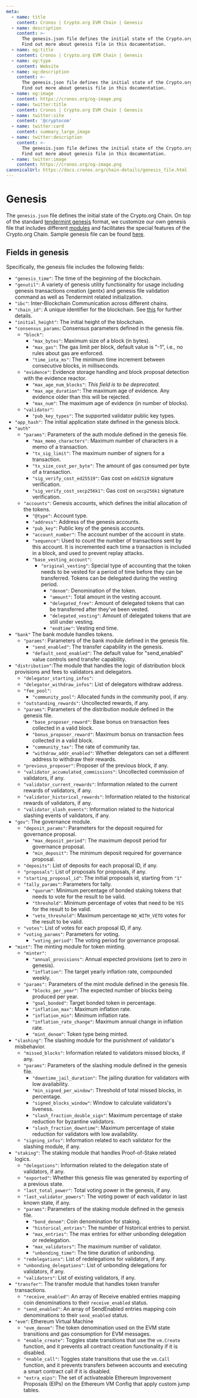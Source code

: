 ```yaml
---
meta:
  - name: title
    content: Cronos | Crypto.org EVM Chain | Genesis
  - name: description
    content: >-
      The genesis.json file defines the initial state of the Crypto.org Chain.
      Find out more about genesis file in this documentation.
  - name: og:title
    content: Cronos | Crypto.org EVM Chain | Genesis
  - name: og:type
    content: Website
  - name: og:description
    content: >-
      The genesis.json file defines the initial state of the Crypto.org Chain.
      Find out more about genesis file in this documentation.
  - name: og:image
    content: https://cronos.org/og-image.png
  - name: twitter:title
    content: Cronos | Crypto.org EVM Chain | Genesis
  - name: twitter:site
    content: '@cryptocom'
  - name: twitter:card
    content: summary_large_image
  - name: twitter:description
    content: >-
      The genesis.json file defines the initial state of the Crypto.org Chain.
      Find out more about genesis file in this documentation.
  - name: twitter:image
    content: https://cronos.org/og-image.png
canonicalUrl: https://docs.cronos.org/chain-details/genesis_file.html
---
```


# Genesis

The `genesis.json` file defines the initial state of the Crypto.org Chain. On top of the standard [tendermint genesis](https://docs.tendermint.com/master/tendermint-core/using-tendermint.html#genesis) format, we customize our own genesis file that includes different [modules](genesis\_file.md#module\_overview) and facilitates the special features of the Crypto.org Chain. Sample genesis file can be found [here](https://github.com/crypto-org-chain/cronos-mainnet/blob/master/cronosmainnet\_25-1/genesis.json).

## Fields in genesis

Specifically, the genesis file includes the following fields:

* `"genesis_time"`: The time of the beginning of the blockchain.
* `"genutil"`: A variety of genesis utility functionality for usage including genesis transactions creation (gentx) and genesis file validation command as well as Tendermint related initialization.
* `"ibc"`: Inter-Blockchain Communication across different chains.
* `"chain_id"`: A unique identifier for the blockchain. See [this](chain-id.md) for further details.
* `"initial_height"`: The initial height of the blockchain.
* `"consensus_params`: Consensus parameters defined in the genesis file.
  * `"block"`:
    * `"max_bytes"`: Maximum size of a block (in bytes).
    * `"max_gas"`: The gas limit per block, default value is "-1", i.e., no rules about gas are enforced.
    * `"time_iota_ms"`: The minimum time increment between consecutive blocks, in milliseconds.
  * `"evidence"`: Evidence storage handling and block proposal detection with the evidence reactor.
    * `"max_age_num_blocks"`: _This field is to be deprecated._
    * `"max_age_duration"`: The maximum age of evidence. Any evidence older than this will be rejected.
    * `"max_num"`: The maximum age of evidence (in number of blocks).
  * `"validator"`:
    * `"pub_key_types"`: The supported validator public key types.
* `"app_hash"`: The initial application state defined in the genesis block.
* `"auth"`
  * `"params"`: Parameters of the auth module defined in the genesis file.
    * `"max_memo_characters"`: Maximum number of characters in a memo of a transaction.
    * `"tx_sig_limit"`: The maximum number of signers for a transaction.
    * `"tx_size_cost_per_byte"`: The amount of gas consumed per byte of a transaction.
    * `"sig_verify_cost_ed25519"`: Gas cost on `edd2519` signature verification.
    * `"sig_verify_cost_secp256k1"`: Gas cost on `secp256k1` signature verification.
  * `"accounts"`: Genesis accounts, which defines the initial allocation of the tokens.
    * `"@type"`: Account type.
    * `"address"`: Address of the genesis accounts.
    * `"pub_key"`: Public key of the genesis accounts.
    * `"account_number"`: The account number of the account in state.
    * `"sequence"`: Used to count the number of transactions sent by this account. It is incremented each time a transaction is included in a block, and used to prevent replay attacks.
    * `"base_vesting_account"`:
      * `"original_vesting"`: Special type of accounting that the token needs to be vested for a period of time before they can be transferred. Tokens can be delegated during the vesting period.
        * `"denom"`: Denomination of the token.
        * `"amount"`: Total amount in the vesting account.
        * `"delegated_free"`: Amount of delegated tokens that can be transferred after they've been vested.
        * `"delegated_vesting"`: Amount of delegated tokens that are still under vesting.
        * `"endtime"`: Vesting end time.
* `"bank"` The bank module handles tokens.
  * `"params"`: Parameters of the bank module defined in the genesis file.
    * `"send_enabled"`: The transfer capability in the genesis.
    * `"default_send_enabled"`: The default value for "send\_enabled" value controls send transfer capability.
* `"distribution"`:The module that handles the logic of distribution block provisions and fees to validators and delegators.
  * `"delegator_starting_infos"`:
  * `"delegator_withdraw_infos"`: List of delegators withdraw address.
  * `"fee_pool"`:
    * `"community_pool"`: Allocated funds in the community pool, if any.
  * `"outstanding_rewards"`: Uncollected rewards, if any.
  * `"params"`: Parameters of the distribution module defined in the genesis file.
    * `"base_proposer_reward"`: Base bonus on transaction fees collected in a valid block.
    * `"bonus_proposer_reward"`: Maximum bonus on transaction fees collected in a valid block.
    * `"community_tax"`: The rate of community tax.
    * `"withdraw_addr_enabled"`: Whether delegators can set a different address to withdraw their rewards.
  * `"previous_proposer"`: Proposer of the previous block, if any.
  * `"validator_accumulated_commissions"`: Uncollected commission of validators, if any.
  * `"validator_current_rewards"`: Information related to the current rewards of validators, if any.
  * `"validator_historical_rewards"`: Information related to the historical rewards of validators, if any.
  * `"validator_slash_events"`: Information related to the historical slashing events of validators, if any.
* `"gov"`: The governance module.
  * `"deposit_params"`: Parameters for the deposit required for governance proposal.
    * `"max_deposit_period"`: The maximum deposit period for governance proposal.
    * `"min_deposit"`: The minimum deposit required for governance proposal.
  * `"deposits"`: List of deposits for each proposal ID, if any.
  * `"proposals"`: List of proposals for proposals, if any.
  * `"starting_proposal_id"`: The initial proposals id, starting from `"1"`
  * `"tally_params"`: Parameters for tally.
    * `"quorum"`: Minimum percentage of bonded staking tokens that needs to vote for the result to be valid.
    * `"threshold"`: Minimum percentage of votes that need to be `YES` for the result to be valid.
    * `"veto_threshold"`: Maximum percentage `NO_WITH_VETO` votes for the result to be valid.
  * `"votes"`: List of votes for each proposal ID, if any.
  * `"voting_params"`: Parameters for voting.
    * `"voting_period"`: The voting period for governance proposal.
* `"mint"`: The minting module for token minting.
  * `"minter"`:
    * `"annual_provisions"`: Annual expected provisions (set to zero in genesis).
    * `"inflation"`: The target yearly inflation rate, compounded weekly.
  * `"params":` Parameters of the mint module defined in the genesis file.
    * `"blocks_per_year"`: The expected number of blocks being produced per year.
    * `"goal_bonded"`: Target bonded token in percentage.
    * `"inflation_max"`: Maximum inflation rate.
    * `"inflation_min"`: Minimum inflation rate.
    * `"inflation_rate_change"`: Maximum annual change in inflation rate.
    * `"mint_denom"`: Token type being minted.
* `"slashing"`: The slashing module for the punishment of validator's misbehavior.
  * `"missed_blocks"`: Information related to validators missed blocks, if any.
  * `"params"`: Parameters of the slashing module defined in the genesis file.
    * `"downtime_jail_duration"`: The jailing duration for validators with low availability.
    * `"min_signed_per_window"`: Threshold of total missed blocks, in percentage.
    * `"signed_blocks_window"`: Window to calculate validators's liveness.
    * `"slash_fraction_double_sign"`: Maximum percentage of stake reduction for byzantine validators.
    * `"slash_fraction_downtime"`: Maximum percentage of stake reduction for validators with low availability.
  * `"signing_infos"`: Information related to each validator for the slashing module, if any.
* `"staking"`: The staking module that handles Proof-of-Stake related logics.
  * `"delegations"`: Information related to the delegation state of validators, if any.
  * `"exported"`: Whether this genesis file was generated by exporting of a previous state.
  * `"last_total_power"`: Total voting power in the genesis, if any.
  * `"last_validator_powers"`: The voting power of each validator in last known state, if any.
  * `"params"`: Parameters of the staking module defined in the genesis file.
    * `"bond_denom"`: Coin denomination for staking.
    * `"historical_entries"`: The number of historical entries to persist.
    * `"max_entries"`: The max entries for either unbonding delegation or redelegation.
    * `"max_validators"`: The maximum number of validator.
    * `"unbonding_time"`: The time duration of unbonding.
  * `"redelegations"`: List of redelegations for validators, if any.
  * `"unbonding_delegations"`: List of unbonding delegations for validators, if any.
  * `"validators"`: List of existing validators, if any.
* `"transfer"`: The transfer module that handles token transfer transactions.
  * `"receive_enabled"`: An array of Receive enabled entries mapping coin denominations to their `receive_enabled` status.
  * `"send_enabled"`: An array of SendEnabled entries mapping coin denominations to their `send_enabled` status.
* `"evm"`: Ethereum Virtual Machine
  * `"evm_denom"`: The token denomination used on the EVM state transitions and gas consumption for EVM messages.
  * `"enable_create"`: Toggles state transitions that use the `vm.Create` function, and it prevents all contract creation functionality if it is disabled.
  * `"enable_call"`: Toggles state transitions that use the `vm.Call` function, and it prevents transfers between accounts and executing a smart contract call if it is disabled.
  * `"extra_eips"`: The set of activateable Ethereum Improvement Proposals (EIPs) on the Ethereum VM Config that apply custom jump tables.
